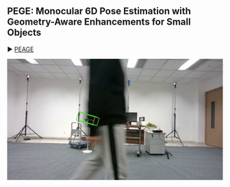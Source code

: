 ## PEGE: Monocular 6D Pose Estimation with Geometry-Aware Enhancements for Small Objects
:arrow_forward: [PEAGE](https://www.youtube.com/watch?v=3QeHN82fanY)

<p align="center">
  <a href="https://www.youtube.com/watch?v=3QeHN82fanY">
    <img width=680 src="video.jpg">
  </a>
</p>
